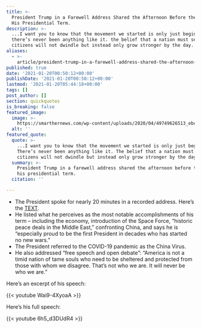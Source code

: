 ```yaml
---
title: >-
  President Trump in a Farewell Address Shared the Afternoon Before the End of
  His Presidential Term.
description: >-
  ...I want you to know that the movement we started is only just beginning.
  there’s never been anything like it. the belief that a nation must serve its
  citizens will not dwindle but instead only grow stronger by the day.
aliases:
  - >-
    article/president-trump-in-a-farewell-address-shared-the-afternoon-before-the-end-of-his-presidential-term/
published: true
date: '2021-01-20T00:50:12+00:00'
publishDate: '2021-01-20T00:50:12+00:00'
lastmod: '2021-01-20T05:44:18+00:00'
tags: []
post_author: []
section: quickquotes
is_breaking: false
featured_image:
  image: >-
    https://smarthernews.com/wp-content/uploads/2020/04/49749626513_ebc68e17a8_c.jpg
  alt: ''
featured_quote:
  quote: >-
    ...I want you to know that the movement we started is only just beginning.
    There’s never been anything like it. The belief that a nation must serve its
    citizens will not dwindle but instead only grow stronger by the day.
  summary: >-
    President Trump in a farewell address shared the afternoon before the end of
    his presidential term.
  citation: ''

---
```

*   The President spoke for nearly 20 minutes in a recorded address. Here’s the [TEXT](https://www.whitehouse.gov/briefings-statements/remarks-president-trump-farewell-address-nation/).
*   He listed what he perceives as the most notable accomplishments of his term – including the economy, introduction of the Space Force, “historic peace deals in the Middle East,” confronting China, and says he is “especially proud to be the first President in decades who has started no new wars.”
*   The President referred to the COVID-19 pandemic as the China Virus.
*   He also addressed “free speech and open debate”: “America is not a timid nation of tame souls who need to be sheltered and protected from those with whom we disagree. That’s not who we are. It will never be who we are.”

Here’s an excerpt of his speech:

{{< youtube Wai9-4XyoaA >}}

Here’s his full speech:

{{< youtube 6h5_d3DUdR4 >}}